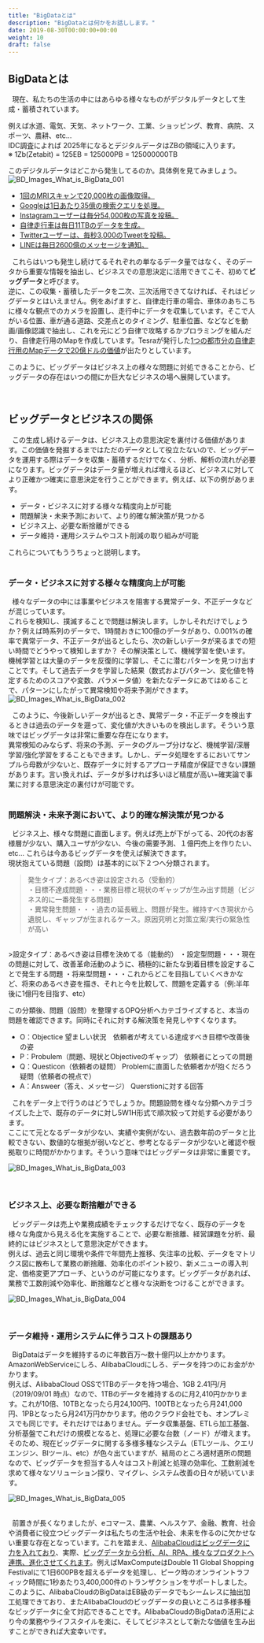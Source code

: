 ```yaml
---
title: "BigDataとは"
description: "BigDataとは何かをお話しします。"
date: 2019-08-30T00:00:00+00:00
weight: 10
draft: false
---
```


<!-- descriptionがコンテンツの前に表示されます -->

<!-- コンテンツを書くときはこの下に記載ください -->

## BigDataとは
&nbsp; 現在、私たちの生活の中にはあらゆる様々なものがデジタルデータとして生成・蓄積されています。

例えば水道、電気、天気、ネットワーク、工業、ショッピング、教育、病院、スポーツ、農耕、etc…   
IDC調査によれば 2025年になるとデジタルデータはZBの領域に入ります。    
※ 1Zb(Zetabit)  = 125EB = 125000PB = 125000000TB   

このデジタルデータはどこから発生してるのか。具体例を見てみましょう。   
![BD_Images_What_is_BigData_001](../static_images/BD_Images_What_is_BigData_001.png)   
* [1回のMRIスキャンで20,000枚の画像取得。](https://www.seagate.com/files/www-content/our-story/trends/files/idc-seagate-dataage-whitepaper.pdf)   
* [Googleは1日あたり35億の検索クエリを処理。](http://www.internetlivestats.com/google-search-statistics/)   
* [Instagramユーザーは毎分54,000枚の写真を投稿。](http://www.internetlivestats.com/one-second/#instagram-band.)   
* [自律走行車は毎日11TBのデータを生成。](https://www.tuxera.com/blog/autonomous-and-adas-test-cars-produce-over-11-tb-of-data-per-day/.)   
* [Twitterユーザーは、毎秒3,000のTweetを投稿。](http://www.internetlivestats.com/twitter-statistics/.)   
* [LINEは毎日2600億のメッセージを通知。](https://logmi.jp/tech/articles/321613)   
   


&nbsp; これらはいつも発生し続けてるそれぞれの単なるデータ量ではなく、そのデータから重要な情報を抽出し、ビジネスでの意思決定に活用できてこそ、初めて**ビッグデータ**と呼びます。   
逆に、この収集・蓄積したデータを二次、三次活用できてなければ、それはビッグデータとはいえません。例をあげますと、自律走行車の場合、車体のあちこちに様々な観点でのカメラを設置し、走行中にデータを収集しています。そこで人がいる位置、車が通る道路、交差点とのタイミング、駐車位置、などなどを動画/画像認識で抽出し、これを元にどう自律で攻略するかプロラミングを組んだり、自律走行用のMapを作成しています。Tesraが発行した[1つの都市分の自律走行用のMapデータで20億ドルの価値](http://www.baltdefcol.org/files/files/publications/UGVMap201802.pdf)が出たりとしています。   
   
このように、ビッグデータはビジネス上の様々な問題に対処できることから、ビッグデータの存在はいつの間にか巨大なビジネスの場へ展開しています。   

   
<br>

## ビッグデータとビジネスの関係   
&nbsp; この生成し続けるデータは、ビジネス上の意思決定を裏付ける価値があります。この価値を発掘するまではただのデータとして役立たないので、ビッグデータを運用する際はデータを収集・蓄積するだけでなく、分析、解析の流れが必要になります。ビッグデータはデータ量が増えれば増えるほど、ビジネスに対してより正確かつ確実に意思決定を行うことができます。例えば、以下の例があります。   

* データ・ビジネスに対する様々な精度向上が可能   
* 問題解決・未来予測において、より的確な解決策が見つかる   
* ビジネス上、必要な断捨離ができる   
* データ維持・運用システムやコスト削減の取り組みが可能   
   
これらについてもううちょっと説明します。   
<br>
   
### データ・ビジネスに対する様々な精度向上が可能   
&nbsp; 様々なデータの中には事業やビジネスを阻害する異常データ、不正データなどが混じっています。   
これらを検知し、撲滅することで問題は解決します。しかしそれだけでしょうか？例えば時系列のデータで、1時間おきに100億のデータがあり、0.001%の確率で異常データ、不正データが出るとしたら、次の新しいデータが来るまでの短い時間でどうやって検知しますか？ その解決策として、機械学習を使います。機械学習とは大量のデータを反復的に学習し、そこに潜むパターンを見つけ出すことです。そして過去データを学習した結果（数式およびパターン、変化値を特定するためのスコアや変数、パラメータ値）を新たなデータにあてはめることで、パターンにしたがって異常検知や将来予測ができます。   
![BD_Images_What_is_BigData_002](../static_images/BD_Images_What_is_BigData_002.png)   

&nbsp; このように、今後新しいデータが出るとき、異常データ・不正データを検出するときは過去のデータを遡って、変化値が大きいものを検出します。そういう意味ではビッグデータは非常に重要な存在になります。   
異常検知のみならず、将来の予測、データのグループ分けなど、機械学習/深層学習/強化学習をすることもできます。しかし、データ処理をするにおいてサンプルら母数が少ないと、既存データに対するアプローチ精度が保証できない課題があります。言い換えれば、データが多ければ多いほど精度が高い=確実論で事業に対する意思決定の裏付けが可能です。   
<br>   



### 問題解決・未来予測において、より的確な解決策が見つかる   
&nbsp; ビジネス上、様々な問題に直面します。例えば売上が下がってる、20代のお客様層が少ない、購入ユーザが少ない、今後の需要予測、１億円売上を作りたい、etc... これらは今あるビッグデータを使えば解決できます。   
現状抱えている問題（設問）は基本的に以下２つへ分類されます。   

>発生タイプ：あるべき姿は設定される（受動的）     
・目標不達成問題・・・業務目標と現状のギャップが生み出す問題（ビジネス的に一番発生する問題）     
・異常発生問題・・・過去の延長戦上、問題が発生。維持すべき現状から遺脱し、ギャップが生まれるケース。原因究明と対策立案/実行の緊急性が高い     
<br>   
>設定タイプ：あるべき姿は目標を決めてる（能動的）     
・設定型問題・・・現在の問題に対して、改善革命活動のように、積極的に新たな到着目標を設定することで発生する問題     
・将来型問題・・・これからどこを目指していくべきかなど、将来のあるべき姿を描き、それと今を比較して、問題を定義する（例:半年後に1億円を目指す、etc）     
     
この分類後、問題（設問）を整理するOPQ分析へカテゴライズすると、本当の問題を確認できます。同時にそれに対する解決策を発見しやすくなります。     
   
* O：Objectice 望ましい状況　依頼者が考えている達成すべき目標や改善後の姿   
* P：Probulem（問題、現状とObjectiveのギャップ） 依頼者にとっての問題   
* Q：Questicon（依頼者の疑問） Problemに直面した依頼者かが抱くだろう疑問（依頼者の視点で）   
* A：Answeer（答え、メッセージ） Querstionに対する回答   

&nbsp; これをデータ上で行うのはどうでしょうか。問題設問を様々な分類へカテゴライズした上で、既存のデータに対し5W1H形式で順次絞って対処する必要があります。   
ここにて元となるデータが少ない、実績や実例がない、過去数年前のデータと比較できない、数値的な根拠が弱いなどと、参考となるデータが少ないと確認や根拠取りに時間がかかります。そういう意味ではビッグデータは非常に重要です。   
   
![BD_Images_What_is_BigData_003](../static_images/BD_Images_What_is_BigData_003.png)   


<br>   

### ビジネス上、必要な断捨離ができる   
&nbsp; ビッグデータは売上や業務成績をチェックするだけでなく、既存のデータを様々な角度から見える化を実施することで、必要な断捨離、経営課題を分析、最終的にはビジネスとして意思決定ができます。   
例えば、過去と同じ環境や条件で年間売上推移、失注率の比較、データをマトリクス図に散布して業務の断捨離、効率化のポイント絞り、新メニューの導入判定、価格変更アプローチ、というのが可能になります。ビッグデータがあれば、業務で工数削減や効率化、断捨離などと様々な決断をつけることができます。   
   
![BD_Images_What_is_BigData_004](../static_images/BD_Images_What_is_BigData_004.png)   


<br>


### データ維持・運用システムに伴うコストの課題あり   
&nbsp; BigDataはデータを維持するのに年数百万〜数十億円以上かかります。AmazonWebServiceにしろ、AlibabaCloudにしろ、データを持つのにお金がかかります。   
例えば、AlibabaCloud OSSで1TBのデータを持つ場合、1GB 2.41円/月（2019/09/01 時点）なので、1TBのデータを維持するのに月2,410円かかります。これが10倍、10TBとなったら月24,100円、100TBとなったら月241,000円、1PBとなったら月241万円かかります。他のクラウド会社でも、オンプレミスでも同じです。それだけではありません。データ収集基盤、ETLら加工基盤、分析基盤でこれだけの規模となると、処理に必要な台数（ノード）が増えます。そのため、現在ビッグデータに関する多様多種なシステム（ETLツール、クエリエンジン、BIツール、etc）が色々出ていますが、結局のところ適材適所の問題なので、ビッグデータを担当する人々はコスト削減と処理の効率化、工数削減を求めて様々なソリューション探り、マイグレ、システム改善の日々が続いています。   

![BD_Images_What_is_BigData_005](../static_images/BD_Images_What_is_BigData_005.png)
<br>
<br>


&nbsp; 前置きが長くなりましたが、eコマース、農業、ヘルスケア、金融、教育、社会や消費者に役立つビッグデータは私たちの生活や社会、未来を作るのに欠かせない重要な存在となっています。これを踏まえ、[AlibabaCloudはビッグデータに力を入れており](https://www.alibabacloud.com/forum/read-566)、実際、[ビッグデータから分析、AI、RPA、様々なプロダクトへ連携、進化させてくれます](https://www.alibabacloud.com/blog/10-years-of-cloud-intelligence-ground-breaking-big-data-performance-to-feed-advances-in-ai_595302)。例えばMaxComputeはDouble 11 Global Shopping Festivalにて1日600PBを超えるデータを処理し、ピーク時のオンライントラフィック時間に1秒あたり3,400,000件のトランザクションをサポートしました。 このように、AlibabaCloudのBigDataはEB級のデータでもシームレスに抽出加工処理できており、またAlibabaCloudのビッグデータの良いところは多様多種なビッグデータに全て対応できることです。AlibabaCloudのBigDataの活用により今の業務やライフスタイルを楽に、そしてビジネスとして新たな価値を生み出すことができれば大変幸いです。   
<br>

   


